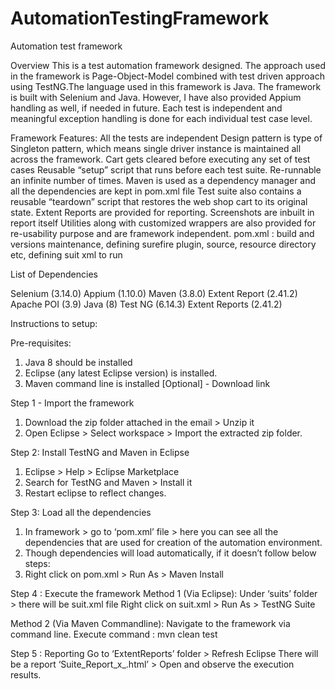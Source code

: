 # AutomationTestingFramework
Automation test framework

Overview
This is a test automation framework designed. The approach used in the framework is Page-Object-Model combined with test driven approach using TestNG.The language used in this framework is Java. The framework is built with Selenium and Java. However, I have also provided Appium handling as well, if needed in future. Each test is independent and meaningful exception handling is done for each individual test case level. 

Framework Features:
All the tests are independent
Design pattern is type of Singleton pattern, which means single driver instance is maintained all across the framework. 
Cart gets cleared before executing any set of test cases
Reusable “setup” script that runs before each test suite.
Re-runnable an infinite number of times.
Maven is used as a dependency manager and all the dependencies are kept in pom.xml file
Test suite also contains a reusable “teardown” script that restores the web shop cart to its original state.
Extent Reports are provided for reporting. Screenshots are inbuilt in report itself
Utilities along with customized wrappers are also provided for re-usability purpose and are framework independent. 
pom.xml : build and versions maintenance, defining surefire plugin, source, resource directory etc, defining suit xml to run

List of Dependencies

Selenium (3.14.0)
Appium (1.10.0)
Maven (3.8.0)
Extent Report (2.41.2)
Apache POI (3.9)
Java (8)
Test NG (6.14.3)
Extent Reports (2.41.2)


Instructions to setup:

Pre-requisites:
1. Java 8 should be installed
2. Eclipse (any latest Eclipse version) is installed.
3. Maven command line is installed [Optional] - Download link

Step 1 - Import the framework
1. Download the zip folder attached in the email > Unzip it
2. Open Eclipse > Select workspace > Import the extracted zip folder.

Step 2: Install TestNG and Maven in Eclipse
1. Eclipse > Help > Eclipse Marketplace
2. Search for TestNG and Maven > Install it
3. Restart eclipse to reflect changes.

Step 3: Load all the dependencies
1. In framework > go to ‘pom.xml’ file > here you can see all the dependencies that are used for creation of the automation environment. 
2. Though dependencies will load automatically, if it doesn’t follow below steps:
3. Right click on pom.xml > Run As > Maven Install

Step 4 : Execute the framework
Method 1 (Via Eclipse):
Under ‘suits’ folder > there will be suit.xml file
Right click on suit.xml > Run As > TestNG Suite

Method 2 (Via Maven Commandline):
Navigate to the framework via command line. 
Execute command : mvn clean test

Step 5 : Reporting
Go to ‘ExtentReports’ folder > Refresh Eclipse 
There will be a report ‘Suite_Report_x_.html’ > Open and observe the execution results. 
